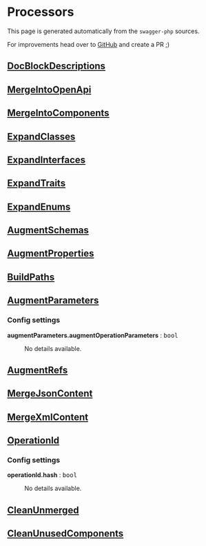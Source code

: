 # Processors

This page is generated automatically from the `swagger-php` sources.

For improvements head over to [GitHub](https://github.com/zircote/swagger-php) and create a PR ;)

## [DocBlockDescriptions](https://github.com/zircote/swagger-php/tree/master/src/Processors/DocBlockDescriptions.php)

## [MergeIntoOpenApi](https://github.com/zircote/swagger-php/tree/master/src/Processors/MergeIntoOpenApi.php)

## [MergeIntoComponents](https://github.com/zircote/swagger-php/tree/master/src/Processors/MergeIntoComponents.php)

## [ExpandClasses](https://github.com/zircote/swagger-php/tree/master/src/Processors/ExpandClasses.php)

## [ExpandInterfaces](https://github.com/zircote/swagger-php/tree/master/src/Processors/ExpandInterfaces.php)

## [ExpandTraits](https://github.com/zircote/swagger-php/tree/master/src/Processors/ExpandTraits.php)

## [ExpandEnums](https://github.com/zircote/swagger-php/tree/master/src/Processors/ExpandEnums.php)

## [AugmentSchemas](https://github.com/zircote/swagger-php/tree/master/src/Processors/AugmentSchemas.php)

## [AugmentProperties](https://github.com/zircote/swagger-php/tree/master/src/Processors/AugmentProperties.php)

## [BuildPaths](https://github.com/zircote/swagger-php/tree/master/src/Processors/BuildPaths.php)

## [AugmentParameters](https://github.com/zircote/swagger-php/tree/master/src/Processors/AugmentParameters.php)

### Config settings
<dl>
  <dt><strong>augmentParameters.augmentOperationParameters</strong> : <span style="font-family: monospace;">bool</span></dt>
  <dd><p>No details available.</p>
  </dd>
</dl>

## [AugmentRefs](https://github.com/zircote/swagger-php/tree/master/src/Processors/AugmentRefs.php)

## [MergeJsonContent](https://github.com/zircote/swagger-php/tree/master/src/Processors/MergeJsonContent.php)

## [MergeXmlContent](https://github.com/zircote/swagger-php/tree/master/src/Processors/MergeXmlContent.php)

## [OperationId](https://github.com/zircote/swagger-php/tree/master/src/Processors/OperationId.php)

### Config settings
<dl>
  <dt><strong>operationId.hash</strong> : <span style="font-family: monospace;">bool</span></dt>
  <dd><p>No details available.</p>
  </dd>
</dl>

## [CleanUnmerged](https://github.com/zircote/swagger-php/tree/master/src/Processors/CleanUnmerged.php)

## [CleanUnusedComponents](https://github.com/zircote/swagger-php/tree/master/src/Processors/CleanUnusedComponents.php)

